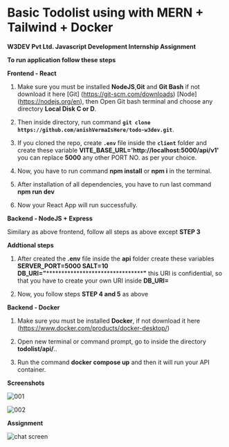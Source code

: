 # Basic Todolist using with MERN + Tailwind + Docker

**W3DEV Pvt Ltd. Javascript Development Internship Assignment** 

**To run application follow these steps**

**Frontend - React**

1. Make sure you must be installed **NodeJS**,**Git** and **Git Bash** if not download it here [Git] (https://git-scm.com/downloads) [Node] (https://nodejs.org/en), then Open Git bash terminal and choose any directory **Local Disk C or D**.

2. Then inside directory, run command **`git clone https://github.com/anishVermaIsHere/todo-w3dev.git`**.

3. If you cloned the repo, create **`.env`** file inside the **`client`** folder and create these variable **VITE_BASE_URL='http://localhost:5000/api/v1'** you can replace **5000** any other PORT NO. as per your choice.

4. Now, you have to run command **npm install** or **npm i** in the terminal.

5. After installation of all dependencies, you have to run last command **npm run dev**

6. Now your React App will run successfully.
  
**Backend - NodeJS + Express**

Similary as above frontend, follow all steps as above except **STEP 3**

**Addtional steps**
1. After created the **.env** file inside the **api** folder create these variables 
**SERVER_PORT=5000
SALT=10
DB_URI="************************************"** this URI is confidential, so that you have to create your own URI inside **DB_URI=<YOUR MONGODB URL>**

2. Now, you follow steps **STEP 4 and 5** as above

**Backend - Docker**

1. Make sure you must be installed **Docker**, if not download it here (https://www.docker.com/products/docker-desktop/)

2. Open new terminal or command prompt, go to inside the directory **todolist/api/**..

3. Run the command **docker compose up** and then it will run your API container. 

**Screenshots**

![001](https://github.com/anishVermaIsHere/todo-w3dev/assets/97972189/184b28c2-1dbb-4d15-92b8-3a70d3cce54e)

![002](https://github.com/anishVermaIsHere/todo-w3dev/assets/97972189/eec14738-743e-4bfb-84d3-bbf9ea81b9a5)

**Assignment**

![chat screen](https://github.com/anishVermaIsHere/todo-w3dev/assets/97972189/b45d9d4e-697d-4f89-9019-0949b13e3d9b)


